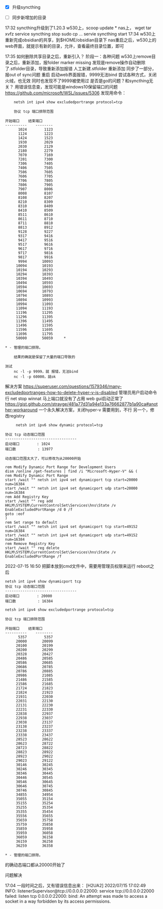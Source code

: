 - [x] 升级syncthing
- [ ] 同步新增加的目录


17:32 syncthing升级到了1.20.3
	w530上，scoop update *
	nas上，
		wget
		tar xvfz
		service syncthing stop
		sudo cp ...
		servie syncthing start
17:34 w530上重新完成obsidian的共享，到$HOME/obsidian目录下
	nas重启之后，w530上的web界面，就提示有新的目录，允许，查看最终目录位置，即可

17:35 如何删除共享目录之后，重新引入？
	阶段一：各种问题
		w530上remove目录之后，重新添加，报folder marker missing
			发现是remove操作自动删除了.stfolder目录，导致重新添加报错
			人工新建.stfolder
			重新添加
			同步了一部分，报out of sync问题
		重启
			启动web界面报错，9999无法bind
			尝试各种方式，关闭火绒，也无效
			同时也发现不了9999被使用过
			是否是go的问题？和syncthing无关？
			用错误信息查，发现可能是windows10保留端口的问题
			https://github.com/microsoft/WSL/issues/5306
			发现用命令：
```
	netsh int ipv4 show excludedportrange protocol=tcp
	
	协议 tcp 端口排除范围

开始端口    结束端口
----------    --------
      1024        1123
      1124        1223
      1424        1523
      1930        2029
      2030        2129
      2180        2279
      7070        7169
      7201        7300
      7306        7405
      7406        7505
      7506        7605
      7606        7705
      7706        7805
      7806        7905
      7907        8006
      8008        8107
      8108        8207
      8210        8309
      8310        8409
      8410        8509
      8511        8610
      8611        8710
      8711        8810
      8813        8912
      9128        9227
      9317        9416
      9417        9516
      9517        9616
      9617        9716
      9717        9816
      9817        9916
      9994       10093
     10094       10193
     10194       10293
     10294       10393
     10394       10493
     10494       10593
     10594       10693
     10694       10793
     10794       10893
     10894       10993
     10994       11093
     11094       11193
     11196       11295
     11296       11395
     11396       11495
     11496       11595
     11596       11695
     11696       11795
     50000       50059     *

* - 管理的端口排除。
```
		结果的确就是保留了大量的端口导致的

	测试
		nc -l -p 9999，就 报错，无法bind
		nc -l -p 60000，就ok

解决方案
	https://superuser.com/questions/1579346/many-excludedportranges-how-to-delete-hyper-v-is-disabled
	管理员用户启动命令行
	net stop winnat
	马上端口就没有了占用
	web gui启动正常了
https://gist.github.com/strayge/481a77d31a94e133a76662877b1a90ca#another-workaround
	一个永久解决方案，关闭hyper-v
		需要用到，不行
	另一个，修改registry
	

```
	 netsh int ipv6 show dynamic protocol=tcp

协议 tcp 动态端口范围
---------------------------------
启动端口        : 1024
端口数          : 13977
```

	动态端口范围太大了，可以修改为从20000开始
```
rem Modify Dynamic Port Range for Development Users
dism /online /get-features | find /i "Microsoft-Hyper-V" && (
rem Modify Dynamic Port Range
start /wait "" netsh int ipv4 set dynamicport tcp start=20000 num=16384
start /wait "" netsh int ipv4 set dynamicport udp start=20000 num=16384
rem Add Registry Key
start /wait "" reg add HKLM\SYSTEM\CurrentControlSet\Services\hns\State /v EnableExcludedPortRange /d 0 /f
goto :eof
)
rem Set range to default
start /wait "" netsh int ipv4 set dynamicport tcp start=49152 num=16384
start /wait "" netsh int ipv4 set dynamicport udp start=49152 num=16384
rem Remove Registry Key
start /wait "" reg delete HKLM\SYSTEM\CurrentControlSet\Services\hns\State /v EnableExcludedPortRange /f
```


2022-07-15
16:50 把脚本放到cmd文件中，需要用管理员权限来运行
reboot之后
```
netsh int ipv4 show dynamicport tcp
协议 tcp 动态端口范围
---------------------------------
启动端口        : 20000
端口数          : 16384
```

```
netsh int ipv4 show excludedportrange protocol=tcp

协议 tcp 端口排除范围

开始端口    结束端口
----------    --------
      5357        5357
     20000       20099
     20100       20199
     20200       20299
     20328       20427
     20486       20585
     20586       20685
     20686       20785
     20786       20885
     20986       21085
     21486       21585
     21586       21685
     21724       21823
     21824       21923
     21931       22030
     22031       22130
     22131       22230
     22231       22330
     22838       22937
     22938       23037
     23038       23137
     23138       23237
     23238       23337
     23338       23437
     28523       28622
     28623       28722
     28723       28822
     28823       28922
     28923       29022
     29023       29122
     30146       30245
     30246       30345
     30346       30445
     30446       30545
     30546       30645
     30646       30745
     30746       30845
     34855       34954
     35055       35154
     35155       35254
     35255       35354
     35355       35454
     35556       35655
     35659       35758
     35759       35858
     35859       35958
     35959       36058
     36059       36158
     36159       36258
     36259       36358

* - 管理的端口排除。
```

的确动态端口都从20000开始了

问题解决


17:04 一段时间之后，又有错误信息出来：
[H2UA2] 2022/07/15 17:02:49 INFO: listenerSupervisor@tcp://0.0.0.0:22000: service tcp://0.0.0.0:22000 failed: listen tcp 0.0.0.0:22000: bind: An attempt was made to access a socket in a way forbidden by its access permissions.

